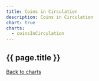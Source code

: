 ```yaml
---
title: Coins in Circulation
description: Coins in Circulation
chart: true
charts:
  - coinsInCirculation
---
```


<h2>{{ page.title }}</h2>

<canvas id="coins-in-circulation-chart" class="chart" height="150" style="width:100%;"></canvas>

<a href="{{ site.baseurl }}/{{ page.lang }}/charts">Back to charts</a>

